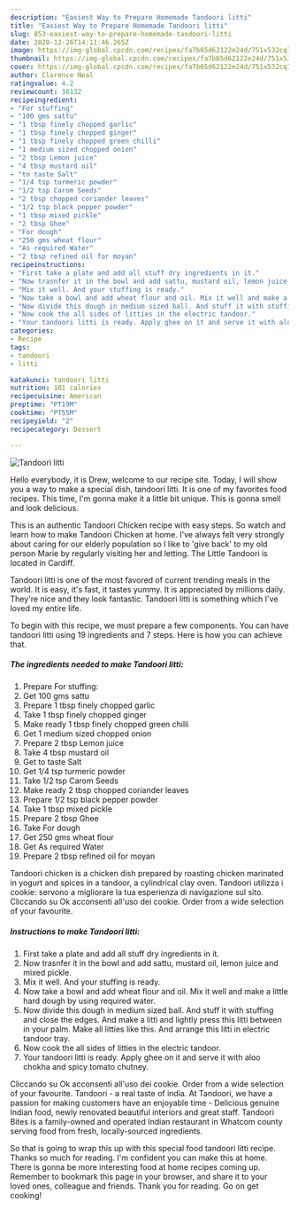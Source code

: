 ```yaml
---
description: "Easiest Way to Prepare Homemade Tandoori litti"
title: "Easiest Way to Prepare Homemade Tandoori litti"
slug: 853-easiest-way-to-prepare-homemade-tandoori-litti
date: 2020-12-26T14:11:46.265Z
image: https://img-global.cpcdn.com/recipes/fa7b65d62122e24d/751x532cq70/tandoori-litti-recipe-main-photo.jpg
thumbnail: https://img-global.cpcdn.com/recipes/fa7b65d62122e24d/751x532cq70/tandoori-litti-recipe-main-photo.jpg
cover: https://img-global.cpcdn.com/recipes/fa7b65d62122e24d/751x532cq70/tandoori-litti-recipe-main-photo.jpg
author: Clarence Neal
ratingvalue: 4.2
reviewcount: 36132
recipeingredient:
- "For stuffing"
- "100 gms sattu"
- "1 tbsp finely chopped garlic"
- "1 tbsp finely chopped ginger"
- "1 tbsp finely chopped green chilli"
- "1 medium sized chopped onion"
- "2 tbsp Lemon juice"
- "4 tbsp mustard oil"
- "to taste Salt"
- "1/4 tsp turmeric powder"
- "1/2 tsp Carom Seeds"
- "2 tbsp chopped coriander leaves"
- "1/2 tsp black pepper powder"
- "1 tbsp mixed pickle"
- "2 tbsp Ghee"
- "For dough"
- "250 gms wheat flour"
- "As required Water"
- "2 tbsp refined oil for moyan"
recipeinstructions:
- "First take a plate and add all stuff dry ingredients in it."
- "Now trasnfer it in the bowl and add sattu, mustard oil, lemon juice and mixed pickle."
- "Mix it well. And your stuffing is ready."
- "Now take a bowl and add wheat flour and oil. Mix it well and make a little hard dough by using required water."
- "Now divide this dough in medium sized ball. And stuff it with stuffing and close the edges. And make a litti and lightly press this litti between in your palm. Make all litties like this. And arrange this litti in electric tandoor tray."
- "Now cook the all sides of litties in the electric tandoor."
- "Your tandoori litti is ready. Apply ghee on it and serve it with aloo chokha and spicy tomato chutney."
categories:
- Recipe
tags:
- tandoori
- litti

katakunci: tandoori litti 
nutrition: 101 calories
recipecuisine: American
preptime: "PT19M"
cooktime: "PT55M"
recipeyield: "2"
recipecategory: Dessert

---
```



![Tandoori litti](https://img-global.cpcdn.com/recipes/fa7b65d62122e24d/751x532cq70/tandoori-litti-recipe-main-photo.jpg)

Hello everybody, it is Drew, welcome to our recipe site. Today, I will show you a way to make a special dish, tandoori litti. It is one of my favorites food recipes. This time, I'm gonna make it a little bit unique. This is gonna smell and look delicious.

This is an authentic Tandoori Chicken recipe with easy steps. So watch and learn how to make Tandoori Chicken at home. I&#39;ve always felt very strongly about caring for our elderly population so I like to &#39;give back&#39; to my old person Marie by regularly visiting her and letting. The Little Tandoori is located in Cardiff.

Tandoori litti is one of the most favored of current trending meals in the world. It is easy, it's fast, it tastes yummy. It is appreciated by millions daily. They're nice and they look fantastic. Tandoori litti is something which I've loved my entire life.


To begin with this recipe, we must prepare a few components. You can have tandoori litti using 19 ingredients and 7 steps. Here is how you can achieve that.

<!--inarticleads1-->

##### The ingredients needed to make Tandoori litti:

1. Prepare For stuffing:
1. Get 100 gms sattu
1. Prepare 1 tbsp finely chopped garlic
1. Take 1 tbsp finely chopped ginger
1. Make ready 1 tbsp finely chopped green chilli
1. Get 1 medium sized chopped onion
1. Prepare 2 tbsp Lemon juice
1. Take 4 tbsp mustard oil
1. Get to taste Salt
1. Get 1/4 tsp turmeric powder
1. Take 1/2 tsp Carom Seeds
1. Make ready 2 tbsp chopped coriander leaves
1. Prepare 1/2 tsp black pepper powder
1. Take 1 tbsp mixed pickle
1. Prepare 2 tbsp Ghee
1. Take For dough
1. Get 250 gms wheat flour
1. Get As required Water
1. Prepare 2 tbsp refined oil for moyan


Tandoori chicken is a chicken dish prepared by roasting chicken marinated in yogurt and spices in a tandoor, a cylindrical clay oven. Tandoori utilizza i cookie: servono a migliorare la tua esperienza di navigazione sul sito. Cliccando su Ok acconsenti all&#39;uso dei cookie. Order from a wide selection of your favourite. 

<!--inarticleads2-->

##### Instructions to make Tandoori litti:

1. First take a plate and add all stuff dry ingredients in it.
1. Now trasnfer it in the bowl and add sattu, mustard oil, lemon juice and mixed pickle.
1. Mix it well. And your stuffing is ready.
1. Now take a bowl and add wheat flour and oil. Mix it well and make a little hard dough by using required water.
1. Now divide this dough in medium sized ball. And stuff it with stuffing and close the edges. And make a litti and lightly press this litti between in your palm. Make all litties like this. And arrange this litti in electric tandoor tray.
1. Now cook the all sides of litties in the electric tandoor.
1. Your tandoori litti is ready. Apply ghee on it and serve it with aloo chokha and spicy tomato chutney.


Cliccando su Ok acconsenti all&#39;uso dei cookie. Order from a wide selection of your favourite. Tandoori - a real taste of india. At Tandoori, we have a passion for making customers have an enjoyable time - Delicious genuine Indian food, newly renovated beautiful interiors and great staff. Tandoori Bites is a family-owned and operated Indian restaurant in Whatcom county serving food from fresh, locally-sourced ingredients. 

So that is going to wrap this up with this special food tandoori litti recipe. Thanks so much for reading. I'm confident you can make this at home. There is gonna be more interesting food at home recipes coming up. Remember to bookmark this page in your browser, and share it to your loved ones, colleague and friends. Thank you for reading. Go on get cooking!
